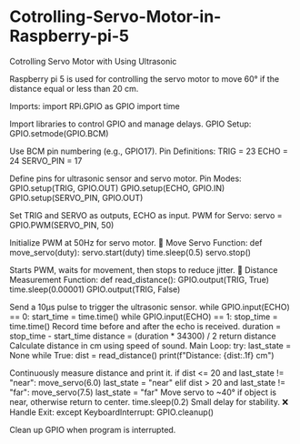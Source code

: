 # Cotrolling-Servo-Motor-in-Raspberry-pi-5
Cotrolling Servo Motor with Using Ultrasonic

Raspberry pi 5 is used for controlling the servo motor to move 60° if the distance equal or less than 20 cm.

Imports:
import RPi.GPIO as GPIO import time

Import libraries to control GPIO and manage delays.
GPIO Setup:
GPIO.setmode(GPIO.BCM)

Use BCM pin numbering (e.g., GPIO17).
Pin Definitions:
TRIG = 23 ECHO = 24 SERVO_PIN = 17

Define pins for ultrasonic sensor and servo motor.
Pin Modes:
GPIO.setup(TRIG, GPIO.OUT) GPIO.setup(ECHO, GPIO.IN) GPIO.setup(SERVO_PIN, GPIO.OUT)

Set TRIG and SERVO as outputs, ECHO as input.
PWM for Servo:
servo = GPIO.PWM(SERVO_PIN, 50)

Initialize PWM at 50Hz for servo motor.
🔁 Move Servo Function:
def move_servo(duty): servo.start(duty) time.sleep(0.5) servo.stop()

Starts PWM, waits for movement, then stops to reduce jitter.
📏 Distance Measurement Function:
def read_distance(): GPIO.output(TRIG, True) time.sleep(0.00001) GPIO.output(TRIG, False)

Send a 10µs pulse to trigger the ultrasonic sensor. while GPIO.input(ECHO) == 0: start_time = time.time() while GPIO.input(ECHO) == 1: stop_time = time.time()
Record time before and after the echo is received. duration = stop_time - start_time distance = (duration * 34300) / 2 return distance
Calculate distance in cm using speed of sound.
Main Loop:
try: last_state = None while True: dist = read_distance() print(f"Distance: {dist:.1f} cm")

Continuously measure distance and print it. if dist <= 20 and last_state != "near": move_servo(6.0) last_state = "near" elif dist > 20 and last_state != "far": move_servo(7.5) last_state = "far"
Move servo to ~40° if object is near, otherwise return to center. time.sleep(0.2)
Small delay for stability.
❌ Handle Exit:
except KeyboardInterrupt: GPIO.cleanup()

Clean up GPIO when program is interrupted.
